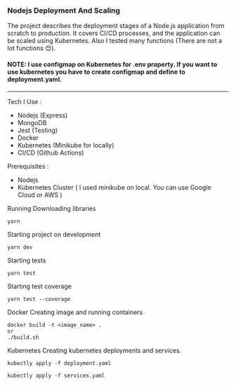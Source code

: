 ### Nodejs Deployment And Scaling

The project describes the deployment stages of a Node.js application from scratch to production. It covers CI/CD processes, and the application can be scaled using Kubernetes. Also I tested many functions (There are not a lot functions 😊).
#### NOTE: I use configmap on Kubernetes for .env property. If you want to use kubernetes you have to create configmap and define to deployment.yaml. 
--------
Tech I Use : 
  - Nodejs (Express)
  - MongoDB
  - Jest (Testing)
  - Docker
  - Kubernetes (Minikube for locally)
  - CI/CD (Github Actions)

Prerequisites :
 - Nodejs
 - Kubernetes Cluster ( I used minikube on local. You can use Google Cloud or AWS )

Running
Downloading libraries
```
yarn 
```
Starting project on development
 ```
yarn dev
```
Starting tests
```
yarn test
```
Starting test coverage
```
yarn test --coverage
```

Docker 
Creating image and running containers
```
docker build -t <image_name> .
or
./build.sh
```

Kubernetes
Creating kubernetes deployments and services.
```
kubectly apply -f deployment.yaml
```

```
kubectly apply -f services.yaml
```

